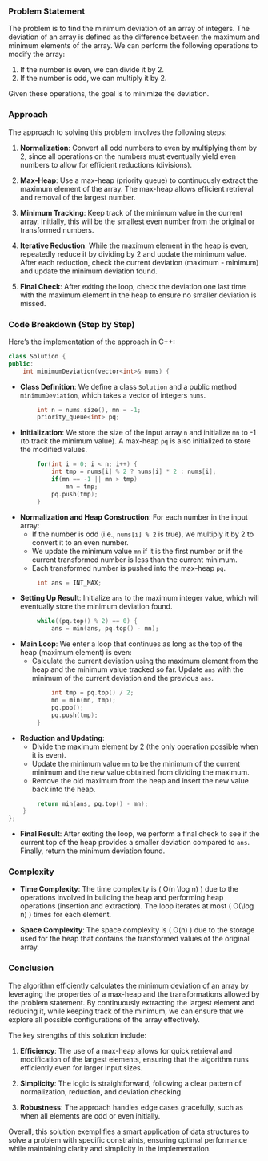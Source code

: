 ### Problem Statement

The problem is to find the minimum deviation of an array of integers. The deviation of an array is defined as the difference between the maximum and minimum elements of the array. We can perform the following operations to modify the array:

1. If the number is even, we can divide it by 2.
2. If the number is odd, we can multiply it by 2.

Given these operations, the goal is to minimize the deviation. 

### Approach

The approach to solving this problem involves the following steps:

1. **Normalization**: Convert all odd numbers to even by multiplying them by 2, since all operations on the numbers must eventually yield even numbers to allow for efficient reductions (divisions).
  
2. **Max-Heap**: Use a max-heap (priority queue) to continuously extract the maximum element of the array. The max-heap allows efficient retrieval and removal of the largest number.

3. **Minimum Tracking**: Keep track of the minimum value in the current array. Initially, this will be the smallest even number from the original or transformed numbers.

4. **Iterative Reduction**: While the maximum element in the heap is even, repeatedly reduce it by dividing by 2 and update the minimum value. After each reduction, check the current deviation (maximum - minimum) and update the minimum deviation found.

5. **Final Check**: After exiting the loop, check the deviation one last time with the maximum element in the heap to ensure no smaller deviation is missed.

### Code Breakdown (Step by Step)

Here’s the implementation of the approach in C++:

```cpp
class Solution {
public:
    int minimumDeviation(vector<int>& nums) {
```
- **Class Definition**: We define a class `Solution` and a public method `minimumDeviation`, which takes a vector of integers `nums`.

```cpp
        int n = nums.size(), mn = -1;
        priority_queue<int> pq;
```
- **Initialization**: We store the size of the input array `n` and initialize `mn` to -1 (to track the minimum value). A max-heap `pq` is also initialized to store the modified values.

```cpp
        for(int i = 0; i < n; i++) {
            int tmp = nums[i] % 2 ? nums[i] * 2 : nums[i];
            if(mn == -1 || mn > tmp)
                mn = tmp;
            pq.push(tmp);
        }
```
- **Normalization and Heap Construction**: For each number in the input array:
  - If the number is odd (i.e., `nums[i] % 2` is true), we multiply it by 2 to convert it to an even number.
  - We update the minimum value `mn` if it is the first number or if the current transformed number is less than the current minimum.
  - Each transformed number is pushed into the max-heap `pq`.

```cpp
        int ans = INT_MAX;
```
- **Setting Up Result**: Initialize `ans` to the maximum integer value, which will eventually store the minimum deviation found.

```cpp
        while((pq.top() % 2) == 0) {
            ans = min(ans, pq.top() - mn);
```
- **Main Loop**: We enter a loop that continues as long as the top of the heap (maximum element) is even:
  - Calculate the current deviation using the maximum element from the heap and the minimum value tracked so far. Update `ans` with the minimum of the current deviation and the previous `ans`.

```cpp
            int tmp = pq.top() / 2;
            mn = min(mn, tmp);
            pq.pop();
            pq.push(tmp);
        }
```
- **Reduction and Updating**:
  - Divide the maximum element by 2 (the only operation possible when it is even).
  - Update the minimum value `mn` to be the minimum of the current minimum and the new value obtained from dividing the maximum.
  - Remove the old maximum from the heap and insert the new value back into the heap.

```cpp
        return min(ans, pq.top() - mn);
    }
};
```
- **Final Result**: After exiting the loop, we perform a final check to see if the current top of the heap provides a smaller deviation compared to `ans`. Finally, return the minimum deviation found.

### Complexity

- **Time Complexity**: The time complexity is \( O(n \log n) \) due to the operations involved in building the heap and performing heap operations (insertion and extraction). The loop iterates at most \( O(\log n) \) times for each element.

- **Space Complexity**: The space complexity is \( O(n) \) due to the storage used for the heap that contains the transformed values of the original array.

### Conclusion

The algorithm efficiently calculates the minimum deviation of an array by leveraging the properties of a max-heap and the transformations allowed by the problem statement. By continuously extracting the largest element and reducing it, while keeping track of the minimum, we can ensure that we explore all possible configurations of the array effectively.

The key strengths of this solution include:

1. **Efficiency**: The use of a max-heap allows for quick retrieval and modification of the largest elements, ensuring that the algorithm runs efficiently even for larger input sizes.

2. **Simplicity**: The logic is straightforward, following a clear pattern of normalization, reduction, and deviation checking.

3. **Robustness**: The approach handles edge cases gracefully, such as when all elements are odd or even initially.

Overall, this solution exemplifies a smart application of data structures to solve a problem with specific constraints, ensuring optimal performance while maintaining clarity and simplicity in the implementation.